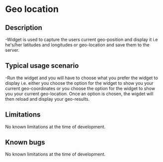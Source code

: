 # Geo location

## Description
-Widget is used to capture the users current geo-position and display it i.e he's/her latitudes and longitudes or geo-location and save them to the server.

## Typical usage scenario
-Run the widget and you will have to choose what you prefer the widget to display i.e. either you choose the option for the  widget to show you your current geo-coordinates or you choose the option for the widget to show you your current geo-location. Once an option is chosen, the wigdet will then reload and display your geo-results.

## Limitations
No known limitations at the time of development.

## Known bugs
No known limitations at the time of development.


